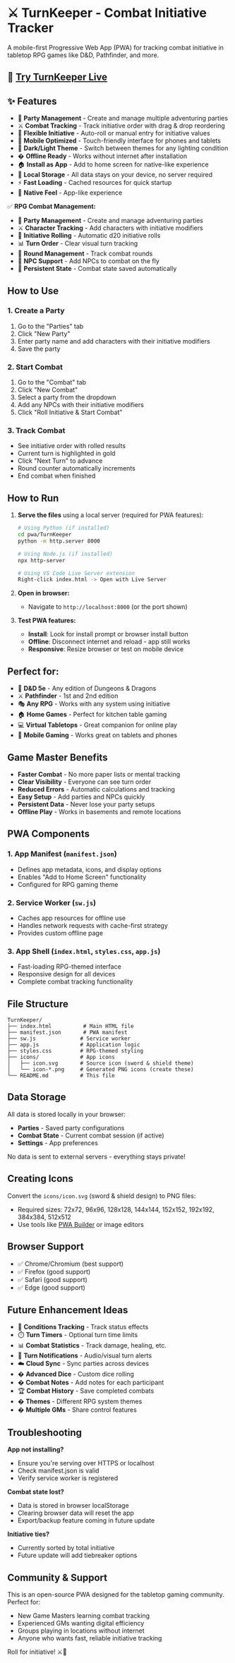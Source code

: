 # ⚔️ TurnKeeper - Combat Initiative Tracker

A mobile-first Progressive Web App (PWA) for tracking combat initiative in tabletop RPG games like D&D, Pathfinder, and more.

## 🚀 [Try TurnKeeper Live](https://yourusername.github.io/turnkeeper-pwa)

## ✨ Features

- 👥 **Party Management** - Create and manage multiple adventuring parties
- ⚔️ **Combat Tracking** - Track initiative order with drag & drop reordering
- 🎲 **Flexible Initiative** - Auto-roll or manual entry for initiative values
- 📱 **Mobile Optimized** - Touch-friendly interface for phones and tablets
- 🌙 **Dark/Light Theme** - Switch between themes for any lighting condition
- � **Offline Ready** - Works without internet after installation
- 🏠 **Install as App** - Add to home screen for native-like experience
- 💾 **Local Storage** - All data stays on your device, no server required
- ⚡ **Fast Loading** - Cached resources for quick startup
- 🎨 **Native Feel** - App-like experience

✅ **RPG Combat Management:**
- 👥 **Party Management** - Create and manage adventuring parties
- ⚔️ **Character Tracking** - Add characters with initiative modifiers
- 🎲 **Initiative Rolling** - Automatic d20 initiative rolls
- 📊 **Turn Order** - Clear visual turn tracking
- 🔄 **Round Management** - Track combat rounds
- 🧌 **NPC Support** - Add NPCs to combat on the fly
- 💾 **Persistent State** - Combat state saved automatically

## How to Use

### 1. Create a Party
1. Go to the "Parties" tab
2. Click "New Party"
3. Enter party name and add characters with their initiative modifiers
4. Save the party

### 2. Start Combat
1. Go to the "Combat" tab
2. Click "New Combat"
3. Select a party from the dropdown
4. Add any NPCs with their initiative modifiers
5. Click "Roll Initiative & Start Combat"

### 3. Track Combat
- See initiative order with rolled results
- Current turn is highlighted in gold
- Click "Next Turn" to advance
- Round counter automatically increments
- End combat when finished

## How to Run

1. **Serve the files** using a local server (required for PWA features):
   ```bash
   # Using Python (if installed)
   cd pwa/TurnKeeper
   python -m http.server 8000
   
   # Using Node.js (if installed)
   npx http-server
   
   # Using VS Code Live Server extension
   Right-click index.html -> Open with Live Server
   ```

2. **Open in browser:**
   - Navigate to `http://localhost:8000` (or the port shown)

3. **Test PWA features:**
   - **Install**: Look for install prompt or browser install button
   - **Offline**: Disconnect internet and reload - app still works
   - **Responsive**: Resize browser or test on mobile device

## Perfect for:

- 🐉 **D&D 5e** - Any edition of Dungeons & Dragons
- ⚔️ **Pathfinder** - 1st and 2nd edition
- 🎭 **Any RPG** - Works with any system using initiative
- 🏠 **Home Games** - Perfect for kitchen table gaming
- 💻 **Virtual Tabletops** - Great companion for online play
- 📱 **Mobile Gaming** - Works great on tablets and phones

## Game Master Benefits

- **Faster Combat** - No more paper lists or mental tracking
- **Clear Visibility** - Everyone can see turn order
- **Reduced Errors** - Automatic calculations and tracking
- **Easy Setup** - Add parties and NPCs quickly
- **Persistent Data** - Never lose your party setups
- **Offline Play** - Works in basements and remote locations

## PWA Components

### 1. App Manifest (`manifest.json`)
- Defines app metadata, icons, and display options
- Enables "Add to Home Screen" functionality
- Configured for RPG gaming theme

### 2. Service Worker (`sw.js`)
- Caches app resources for offline use
- Handles network requests with cache-first strategy
- Provides custom offline page

### 3. App Shell (`index.html`, `styles.css`, `app.js`)
- Fast-loading RPG-themed interface
- Responsive design for all devices
- Complete combat tracking functionality

## File Structure

```
TurnKeeper/
├── index.html          # Main HTML file
├── manifest.json       # PWA manifest
├── sw.js              # Service worker
├── app.js             # Application logic
├── styles.css         # RPG-themed styling
├── icons/             # App icons
│   ├── icon.svg       # Source icon (sword & shield theme)
│   └── icon-*.png     # Generated PNG icons (create these)
└── README.md          # This file
```

## Data Storage

All data is stored locally in your browser:
- **Parties** - Saved party configurations
- **Combat State** - Current combat session (if active)
- **Settings** - App preferences

No data is sent to external servers - everything stays private!

## Creating Icons

Convert the `icons/icon.svg` (sword & shield design) to PNG files:
- Required sizes: 72x72, 96x96, 128x128, 144x144, 152x152, 192x192, 384x384, 512x512
- Use tools like [PWA Builder](https://www.pwabuilder.com/) or image editors

## Browser Support

- ✅ Chrome/Chromium (best support)
- ✅ Firefox (good support)  
- ✅ Safari (good support)
- ✅ Edge (good support)

## Future Enhancement Ideas

- 🎯 **Conditions Tracking** - Track status effects
- ⏱️ **Turn Timers** - Optional turn time limits
- 📊 **Combat Statistics** - Track damage, healing, etc.
- 🔔 **Turn Notifications** - Audio/visual turn alerts
- ☁️ **Cloud Sync** - Sync parties across devices
- � **Advanced Dice** - Custom dice rolling
- � **Combat Notes** - Add notes for each participant
- 🏆 **Combat History** - Save completed combats
- � **Themes** - Different RPG system themes
- � **Multiple GMs** - Share control features

## Troubleshooting

**App not installing?**
- Ensure you're serving over HTTPS or localhost
- Check manifest.json is valid
- Verify service worker is registered

**Combat state lost?**
- Data is stored in browser localStorage
- Clearing browser data will reset the app
- Export/backup feature coming in future update

**Initiative ties?**
- Currently sorted by total initiative
- Future update will add tiebreaker options

## Community & Support

This is an open-source PWA designed for the tabletop gaming community. Perfect for:
- New Game Masters learning combat tracking
- Experienced GMs wanting digital efficiency  
- Groups playing in locations without internet
- Anyone who wants fast, reliable initiative tracking

Roll for initiative! ⚔️🎲

